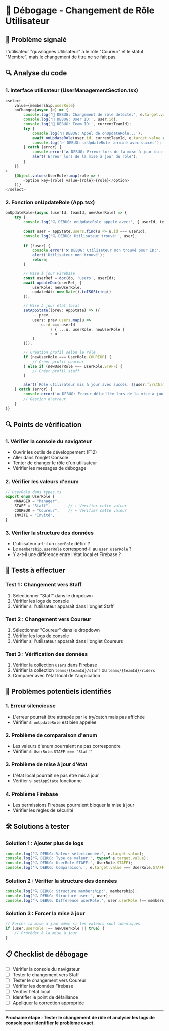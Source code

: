# 🐛 Débogage - Changement de Rôle Utilisateur

## 🚨 Problème signalé
L'utilisateur "quvalognes Utilisateur" a le rôle "Coureur" et le statut "Membre", mais le changement de titre ne se fait pas.

## 🔍 Analyse du code

### 1. **Interface utilisateur** (UserManagementSection.tsx)
```typescript
<select
    value={membership.userRole}
    onChange={async (e) => {
        console.log('🔄 DEBUG: Changement de rôle détecté:', e.target.value);
        console.log('🔄 DEBUG: User ID:', user.id);
        console.log('🔄 DEBUG: Team ID:', currentTeamId);
        try {
            console.log('🔄 DEBUG: Appel de onUpdateRole...');
            await onUpdateRole(user.id, currentTeamId, e.target.value as UserRole);
            console.log('✅ DEBUG: onUpdateRole terminé avec succès');
        } catch (error) {
            console.error('❌ DEBUG: Erreur lors de la mise à jour du rôle:', error);
            alert('Erreur lors de la mise à jour du rôle');
        }
    }}
>
    {Object.values(UserRole).map(role => (
        <option key={role} value={role}>{role}</option>
    ))}
</select>
```

### 2. **Fonction onUpdateRole** (App.tsx)
```typescript
onUpdateRole={async (userId, teamId, newUserRole) => {
    try {
        console.log('🔍 DEBUG: onUpdateRole appelé avec:', { userId, teamId, newUserRole });
        
        const user = appState.users.find(u => u.id === userId);
        console.log('🔍 DEBUG: Utilisateur trouvé:', user);
        
        if (!user) {
            console.error('❌ DEBUG: Utilisateur non trouvé pour ID:', userId);
            alert('Utilisateur non trouvé');
            return;
        }

        // Mise à jour Firebase
        const userRef = doc(db, 'users', userId);
        await updateDoc(userRef, {
            userRole: newUserRole,
            updatedAt: new Date().toISOString()
        });

        // Mise à jour état local
        setAppState((prev: AppState) => ({
            ...prev,
            users: prev.users.map(u => 
                u.id === userId 
                    ? { ...u, userRole: newUserRole }
                    : u
            )
        }));

        // Création profil selon le rôle
        if (newUserRole === UserRole.COUREUR) {
            // Créer profil coureur
        } else if (newUserRole === UserRole.STAFF) {
            // Créer profil staff
        }

        alert(`Rôle utilisateur mis à jour avec succès. ${user.firstName} ${user.lastName} a été ajouté aux ${newUserRole === UserRole.COUREUR ? 'coureurs' : 'staff'}.`);
    } catch (error) {
        console.error('❌ DEBUG: Erreur détaillée lors de la mise à jour du rôle:', error);
        // Gestion d'erreur
    }
}}
```

## 🔍 Points de vérification

### 1. **Vérifier la console du navigateur**
- Ouvrir les outils de développement (F12)
- Aller dans l'onglet Console
- Tenter de changer le rôle d'un utilisateur
- Vérifier les messages de débogage

### 2. **Vérifier les valeurs d'enum**
```typescript
// UserRole dans types.ts
export enum UserRole {
    MANAGER = "Manager",
    STAFF = "Staff",        // ← Vérifier cette valeur
    COUREUR = "Coureur",    // ← Vérifier cette valeur
    INVITE = "Invité",
}
```

### 3. **Vérifier la structure des données**
- L'utilisateur a-t-il un `userRole` défini ?
- Le `membership.userRole` correspond-il au `user.userRole` ?
- Y a-t-il une différence entre l'état local et Firebase ?

## 🧪 Tests à effectuer

### Test 1 : Changement vers Staff
1. Sélectionner "Staff" dans le dropdown
2. Vérifier les logs de console
3. Vérifier si l'utilisateur apparaît dans l'onglet Staff

### Test 2 : Changement vers Coureur
1. Sélectionner "Coureur" dans le dropdown
2. Vérifier les logs de console
3. Vérifier si l'utilisateur apparaît dans l'onglet Coureurs

### Test 3 : Vérification des données
1. Vérifier la collection `users` dans Firebase
2. Vérifier la collection `teams/{teamId}/staff` ou `teams/{teamId}/riders`
3. Comparer avec l'état local de l'application

## 🚨 Problèmes potentiels identifiés

### 1. **Erreur silencieuse**
- L'erreur pourrait être attrapée par le try/catch mais pas affichée
- Vérifier si `onUpdateRole` est bien appelée

### 2. **Problème de comparaison d'enum**
- Les valeurs d'enum pourraient ne pas correspondre
- Vérifier si `UserRole.STAFF === "Staff"`

### 3. **Problème de mise à jour d'état**
- L'état local pourrait ne pas être mis à jour
- Vérifier si `setAppState` fonctionne

### 4. **Problème Firebase**
- Les permissions Firebase pourraient bloquer la mise à jour
- Vérifier les règles de sécurité

## 🛠️ Solutions à tester

### Solution 1 : Ajouter plus de logs
```typescript
console.log('🔍 DEBUG: Valeur sélectionnée:', e.target.value);
console.log('🔍 DEBUG: Type de valeur:', typeof e.target.value);
console.log('🔍 DEBUG: UserRole.STAFF:', UserRole.STAFF);
console.log('🔍 DEBUG: Comparaison:', e.target.value === UserRole.STAFF);
```

### Solution 2 : Vérifier la structure des données
```typescript
console.log('🔍 DEBUG: Structure membership:', membership);
console.log('🔍 DEBUG: Structure user:', user);
console.log('🔍 DEBUG: Différence userRole:', user.userRole !== membership.userRole);
```

### Solution 3 : Forcer la mise à jour
```typescript
// Forcer la mise à jour même si les valeurs sont identiques
if (user.userRole !== newUserRole || true) {
    // Procéder à la mise à jour
}
```

## 📋 Checklist de débogage

- [ ] Vérifier la console du navigateur
- [ ] Tester le changement vers Staff
- [ ] Tester le changement vers Coureur
- [ ] Vérifier les données Firebase
- [ ] Vérifier l'état local
- [ ] Identifier le point de défaillance
- [ ] Appliquer la correction appropriée

---

**Prochaine étape : Tester le changement de rôle et analyser les logs de console pour identifier le problème exact.**
